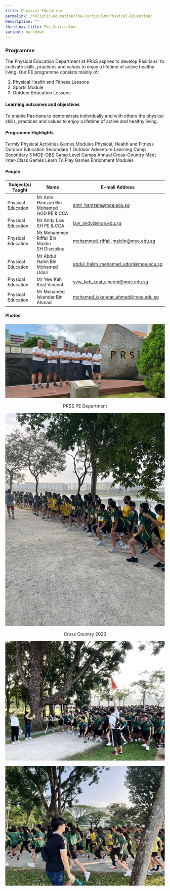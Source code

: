 ```yaml
---
title: Physical Education
permalink: /holistic-education/The-Curriculum/Physical-Education/
description: ""
third_nav_title: The Curriculum
variant: markdown
---
```

### **Programme**

The Physical Education Department at PRSS aspires to develop Pasirians' to cultivate skills, practices and values to enjoy a lifetime of active healthy living. Our PE programme consists mainly of:

1. Physical Health and Fitness Lessons
2. Sports Module
3. Outdoor Education Lessons

#### **Learning outcomes and objectives**

To enable Pasirians to demonstrate individually and with others the physical skills, practices and values to enjoy a lifetime of active and healthy living.

#### **Programme Highlights**

Termly Physical Activities Games Modules 
Physical, Health and Fitness
Outdoor Education
Secondary 1 Outdoor Adventure Learning Camp
Secondary 3 MOE-OBS Camp 
Level Camps 
Annual Cross-Country Meet
Inter-Class Games
Learn To Play Games Enrichment Modules

#### **People**

| Subject(s) Taught | Name | E-mail Address |
| -------- | -------- | -------- |
| Physical Education  | Mr Amir Hamzah Bin Mohamed<br> HOD PE &amp; CCA | [amir_hamzah@moe.edu.sg](mailto:AMIR_HAMZAH@moe.edu.sg) |
| Physical Education | Mr Andy Law<br> SH PE &amp; CCA | [law_andy@moe.edu.sg](mailto:law_andy@moe.edu.sg) |
| Physical Education  | Mr Mohammed Riffaii Bin Maidin<br> SH Discipline | [mohammed_riffaii_maidin@moe.edu.sg](mailto:mohammed_riffaii_maidin@moe.edu.sg)|
| Physical Education  | Mr Abdul Halim Bin Mohamed Udori | [abdul_halim_mohamed_udori@moe.edu.sg](mailto:abdul_halim_mohamed_udori@moe.edu.sg)|
| Physical Education  | Mr Yew Kah Keat Vincent| [yew_kah_keat_vincent@moe.edu.sg](mailto:yew_kah_keat_vincent@moe.edu.sg)|
| Physical Education  | Mr Mohamed Iskandar Bin Ahmad | [mohamed_iskandar_ahmad@moe.edu.sg](mailto:mohamed_iskandar_ahmad@moe.edu.sg) |

#### **Photos**

![PRSS PE Department 2023](/images/Curriculum/Physical%20Education/prss%20pe%20dept%202023.jfif)
<center>PRSS PE Department</center>

![](/images/Curriculum/Physical%20Education/cross%20country%202023%2001.jpeg)
<center>Cross Country 2023</center>

![](/images/Curriculum/Physical%20Education/cross%20country%202023%2002.jpeg)

![](/images/Curriculum/Physical%20Education/cross%20country%202023%2003.jpeg)